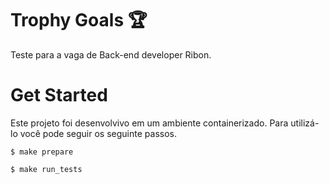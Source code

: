 # Trophy Goals :trophy:

Teste para a vaga de Back-end developer Ribon.

# Get Started

Este projeto foi desenvolvivo em um ambiente containerizado. Para utilizá-lo você pode seguir os seguinte passos. 

```$ make prepare```


```$ make run_tests```
